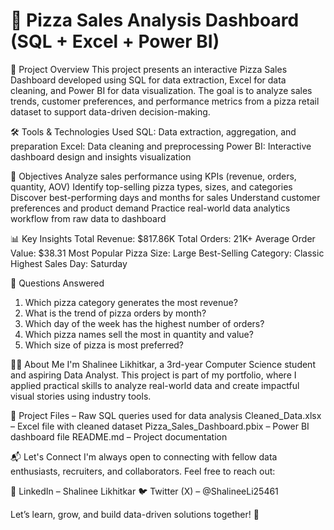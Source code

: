 # 🍕 Pizza Sales Analysis Dashboard (SQL + Excel + Power BI)
📌 Project Overview
This project presents an interactive Pizza Sales Dashboard developed using SQL for data extraction, Excel for data cleaning, and Power BI for data visualization. The goal is to analyze sales trends, customer preferences, and performance metrics from a pizza retail dataset to support data-driven decision-making.

🛠️ Tools & Technologies Used
SQL: Data extraction, aggregation, and preparation
Excel: Data cleaning and preprocessing
Power BI: Interactive dashboard design and insights visualization

🎯 Objectives
Analyze sales performance using KPIs (revenue, orders, quantity, AOV)
Identify top-selling pizza types, sizes, and categories
Discover best-performing days and months for sales
Understand customer preferences and product demand
Practice real-world data analytics workflow from raw data to dashboard

📊 Key Insights
Total Revenue: $817.86K
Total Orders: 21K+
Average Order Value: $38.31
Most Popular Pizza Size: Large
Best-Selling Category: Classic
Highest Sales Day: Saturday

📌 Questions Answered
1. Which pizza category generates the most revenue?
2. What is the trend of pizza orders by month?
3. Which day of the week has the highest number of orders?
4. Which pizza names sell the most in quantity and value?
5. Which size of pizza is most preferred?

👩‍💻 About Me
I'm Shalinee Likhitkar, a 3rd-year Computer Science student and aspiring Data Analyst. This project is part of my portfolio, where I applied practical skills to analyze real-world data and create impactful visual stories using industry tools.

📁 Project Files
 – Raw SQL queries used for data analysis
Cleaned_Data.xlsx – Excel file with cleaned dataset
Pizza_Sales_Dashboard.pbix – Power BI dashboard file
README.md – Project documentation

📬 Let's Connect
I'm always open to connecting with fellow data enthusiasts, recruiters, and collaborators. Feel free to reach out:

🔗 LinkedIn – Shalinee Likhitkar
🐦 Twitter (X) – @ShalineeLi25461

Let’s learn, grow, and build data-driven solutions together! 🚀

